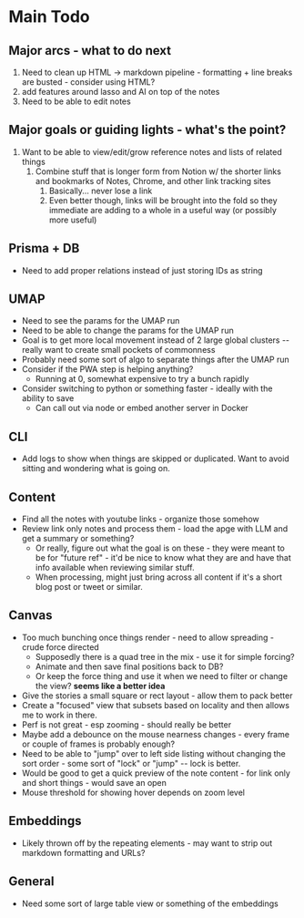 # Main Todo

## Major arcs - what to do next

1. Need to clean up HTML -> markdown pipeline - formatting + line breaks are busted - consider using HTML?
2. add features around lasso and AI on top of the notes
3. Need to be able to edit notes

## Major goals or guiding lights - what's the point?

1. Want to be able to view/edit/grow reference notes and lists of related things
   1. Combine stuff that is longer form from Notion w/ the shorter links and bookmarks of Notes, Chrome, and other link tracking sites
      1. Basically... never lose a link
      2. Even better though, links will be brought into the fold so they immediate are adding to a whole in a useful way (or possibly more useful)

## Prisma + DB

- Need to add proper relations instead of just storing IDs as string

## UMAP

- Need to see the params for the UMAP run
- Need to be able to change the params for the UMAP run
- Goal is to get more local movement instead of 2 large global clusters -- really want to create small pockets of commonness
- Probably need some sort of algo to separate things after the UMAP run
- Consider if the PWA step is helping anything?
  - Running at 0, somewhat expensive to try a bunch rapidly
- Consider switching to python or something faster - ideally with the ability to save
  - Can call out via node or embed another server in Docker

## CLI

- Add logs to show when things are skipped or duplicated. Want to avoid sitting and wondering what is going on.

## Content

- Find all the notes with youtube links - organize those somehow
- Review link only notes and process them - load the apge with LLM and get a summary or something?
  - Or really, figure out what the goal is on these - they were meant to be for "future ref" - it'd be nice to know what they are and have that info available when reviewing similar stuff.
  - When processing, might just bring across all content if it's a short blog post or tweet or similar.

## Canvas

- Too much bunching once things render - need to allow spreading - crude force directed
  - Supposedly there is a quad tree in the mix - use it for simple forcing?
  - Animate and then save final positions back to DB?
  - Or keep the force thing and use it when we need to filter or change the view? **seems like a better idea**
- Give the stories a small square or rect layout - allow them to pack better
- Create a "focused" view that subsets based on locality and then allows me to work in there.
- Perf is not great - esp zooming - should really be better
- Maybe add a debounce on the mouse nearness changes - every frame or couple of frames is probably enough?
- Need to be able to "jump" over to left side listing without changing the sort order - some sort of "lock" or "jump" -- lock is better.
- Would be good to get a quick preview of the note content - for link only and short things - would save an open
- Mouse threshold for showing hover depends on zoom level

## Embeddings

- Likely thrown off by the repeating elements - may want to strip out markdown formatting and URLs?

## General

- Need some sort of large table view or something of the embeddings
